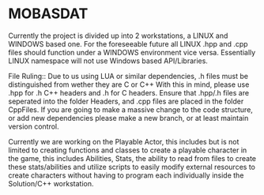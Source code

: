 # MOBASDAT
Currently the project is divided up into 2 workstations, a LINUX and WINDOWS based one.
For the foreseeable future all LINUX .hpp and .cpp files should function under a WINDOWS environment vice versa.
Essentially LINUX namespace will not use Windows based API/Libraries.

File Ruling::
Due to us using LUA or similar dependencies, .h files must be distinguished from wether they are C or C++
With this in mind, please use .hpp for .h C++ headers and .h for C headers.
Ensure that .hpp/.h files are seperated into the folder Headers, and .cpp files are placed in the folder CppFiles.
If you are going to make a massive change to the code structure, or add new dependencies please make a new branch,
or at least maintain version control.

Currently we are working on the Playable Actor, this includes but is not limited to creating functions and classes
to create a playable character in the game, this includes Abilities, Stats, the ability to read from files to
create these stats/abilities and utilize scripts to easily modify external resources to create characters without
having to program each individually inside the Solution/C++ workstation.
